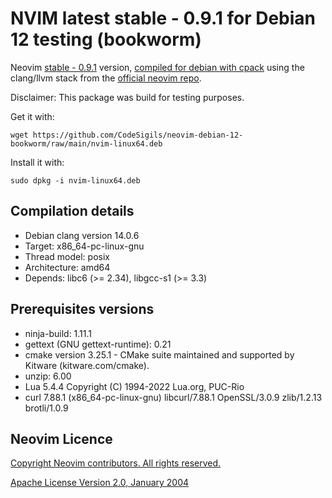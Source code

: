 # NVIM latest stable - 0.9.1 for Debian 12 testing (bookworm)

Neovim [stable - 0.9.1](https://github.com/neovim/neovim/releases/tag/v0.9.1) version, [compiled for debian with cpack](https://github.com/neovim/neovim/wiki/Building-Neovim) using the clang/llvm stack from the [official neovim repo](https://github.com/neovim/neovim).

Disclaimer: This package was build for testing purposes.

Get it with:

`wget https://github.com/CodeSigils/neovim-debian-12-bookworm/raw/main/nvim-linux64.deb`

Install it with:

`sudo dpkg -i nvim-linux64.deb`

## Compilation details

- Debian clang version 14.0.6
- Target: x86_64-pc-linux-gnu
- Thread model: posix
- Architecture: amd64
- Depends: libc6 (>= 2.34), libgcc-s1 (>= 3.3)

## Prerequisites versions

- ninja-build: 1.11.1
- gettext (GNU gettext-runtime): 0.21
- cmake version 3.25.1 - CMake suite maintained and supported by Kitware (kitware.com/cmake).
- unzip: 6.00
- Lua 5.4.4  Copyright (C) 1994-2022 Lua.org, PUC-Rio
- curl 7.88.1 (x86_64-pc-linux-gnu) libcurl/7.88.1 OpenSSL/3.0.9 zlib/1.2.13 brotli/1.0.9

## Neovim Licence

<a href="https://github.com/neovim/neovim/blob/master/LICENSE.txt">
Copyright Neovim contributors. All rights reserved. 

Apache License Version 2.0, January 2004
</a>
